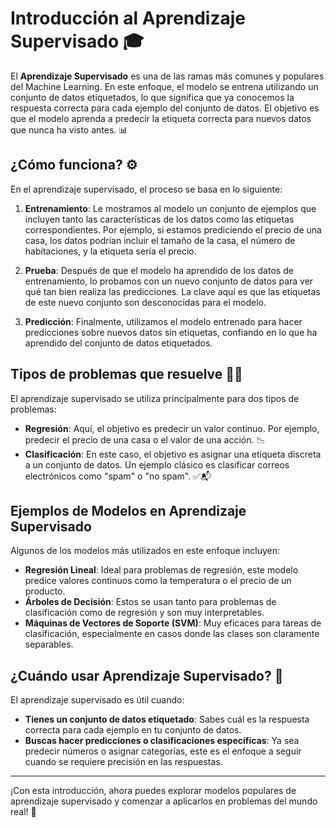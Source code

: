 # Introducción al Aprendizaje Supervisado 🎓

El **Aprendizaje Supervisado** es una de las ramas más comunes y populares del Machine Learning. En este enfoque, el modelo se entrena utilizando un conjunto de datos etiquetados, lo que significa que ya conocemos la respuesta correcta para cada ejemplo del conjunto de datos. El objetivo es que el modelo aprenda a predecir la etiqueta correcta para nuevos datos que nunca ha visto antes. 📊

## ¿Cómo funciona? ⚙️

En el aprendizaje supervisado, el proceso se basa en lo siguiente:

1. **Entrenamiento**: Le mostramos al modelo un conjunto de ejemplos que incluyen tanto las características de los datos como las etiquetas correspondientes. Por ejemplo, si estamos prediciendo el precio de una casa, los datos podrían incluir el tamaño de la casa, el número de habitaciones, y la etiqueta sería el precio.
   
2. **Prueba**: Después de que el modelo ha aprendido de los datos de entrenamiento, lo probamos con un nuevo conjunto de datos para ver qué tan bien realiza las predicciones. La clave aquí es que las etiquetas de este nuevo conjunto son desconocidas para el modelo.
   
3. **Predicción**: Finalmente, utilizamos el modelo entrenado para hacer predicciones sobre nuevos datos sin etiquetas, confiando en lo que ha aprendido del conjunto de datos etiquetados.

## Tipos de problemas que resuelve 👨‍💻

El aprendizaje supervisado se utiliza principalmente para dos tipos de problemas:

- **Regresión**: Aquí, el objetivo es predecir un valor continuo. Por ejemplo, predecir el precio de una casa o el valor de una acción. 📉
- **Clasificación**: En este caso, el objetivo es asignar una etiqueta discreta a un conjunto de datos. Un ejemplo clásico es clasificar correos electrónicos como "spam" o "no spam". ✅📬

## Ejemplos de Modelos en Aprendizaje Supervisado

Algunos de los modelos más utilizados en este enfoque incluyen:

- **Regresión Lineal**: Ideal para problemas de regresión, este modelo predice valores continuos como la temperatura o el precio de un producto.
- **Árboles de Decisión**: Estos se usan tanto para problemas de clasificación como de regresión y son muy interpretables.
- **Máquinas de Vectores de Soporte (SVM)**: Muy eficaces para tareas de clasificación, especialmente en casos donde las clases son claramente separables.

## ¿Cuándo usar Aprendizaje Supervisado? 🤔

El aprendizaje supervisado es útil cuando:

- **Tienes un conjunto de datos etiquetado**: Sabes cuál es la respuesta correcta para cada ejemplo en tu conjunto de datos.
- **Buscas hacer predicciones o clasificaciones específicas**: Ya sea predecir números o asignar categorías, este es el enfoque a seguir cuando se requiere precisión en las respuestas.

---

¡Con esta introducción, ahora puedes explorar modelos populares de aprendizaje supervisado y comenzar a aplicarlos en problemas del mundo real! 🎯
